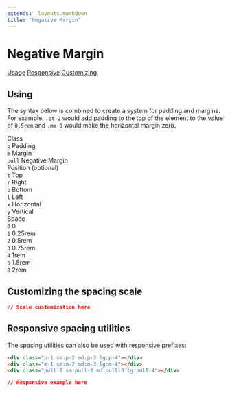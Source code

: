 ```yaml
---
extends: _layouts.markdown
title: "Negative Margin"
---
```


# Negative Margin

<div class="subnav">
    <a class="subnav-link" href="#usage">Usage</a>
    <a class="subnav-link" href="#responsive">Responsive</a>
    <a class="subnav-link" href="#customizing">Customizing</a>
</div>

<h2 id="usage">Using</h2>

The syntax below is combined to create a system for padding and margins. For example, `.pt-2` would add padding to the top of the element to the value of `0.5rem` and `.mx-0` would make the horizontal margin zero.

<div class="flex items-start mt-8 text-sm">
    <div class="pr-12">
        <div class="mb-3 text-slate uppercase">Class</div>
        <div><code class="inline-block my-1 mr-1 px-2 py-1 font-mono border rounded">p</code> Padding</div>
        <div><code class="inline-block my-1 mr-1 px-2 py-1 font-mono border rounded">m</code> Margin</div>
        <div><code class="inline-block my-1 mr-1 px-2 py-1 font-mono border rounded">pull</code> Negative Margin</div>
    </div>
    <div class="pl-12 pr-12 border-l">
        <div class="mb-3 text-slate"><span class="uppercase">Position</span> <span class="text-slate-light text-xs">(optional)</span></div>
        <div><code class="inline-block my-1 mr-1 px-2 py-1 font-mono border rounded">t</code> Top</div>
        <div><code class="inline-block my-1 mr-1 px-2 py-1 font-mono border rounded">r</code> Right</div>
        <div><code class="inline-block my-1 mr-1 px-2 py-1 font-mono border rounded">b</code> Bottom</div>
        <div><code class="inline-block my-1 mr-1 px-2 py-1 font-mono border rounded">l</code> Left</div>
        <div><code class="inline-block my-1 mr-1 px-2 py-1 font-mono border rounded">x</code> Horizontal</div>
        <div><code class="inline-block my-1 mr-1 px-2 py-1 font-mono border rounded">y</code> Vertical</div>
    </div>
    <div class="pl-12 border-l">
        <div class="mb-3 text-slate uppercase">Space</div>
        <div><code class="inline-block my-1 mr-1 px-2 py-1 font-mono border rounded">0</code> 0</div>
        <div><code class="inline-block my-1 mr-1 px-2 py-1 font-mono border rounded">1</code> 0.25rem</div>
        <div><code class="inline-block my-1 mr-1 px-2 py-1 font-mono border rounded">2</code> 0.5rem</div>
        <div><code class="inline-block my-1 mr-1 px-2 py-1 font-mono border rounded">3</code> 0.75rem</div>
        <div><code class="inline-block my-1 mr-1 px-2 py-1 font-mono border rounded">4</code> 1rem</div>
        <div><code class="inline-block my-1 mr-1 px-2 py-1 font-mono border rounded">6</code> 1.5rem</div>
        <div><code class="inline-block my-1 mr-1 px-2 py-1 font-mono border rounded">8</code> 2rem</div>
    </div>
</div>

<h2 id="customizing">Customizing the spacing scale</h2>

```css
// Scale customization here
```

<h2 id="responsive">Responsive spacing utilities</h2>

The spacing utilities can also be used with [responsive](/docs/responsive-design) prefixes:

```html
<div class="p-1 sm:p-2 md:p-3 lg:p-4"></div>
<div class="m-1 sm:m-2 md:m-3 lg:m-4"></div>
<div class="pull-1 sm:pull-2 md:pull-3 lg:pull-4"></div>
```

```css
// Responsive example here
```
